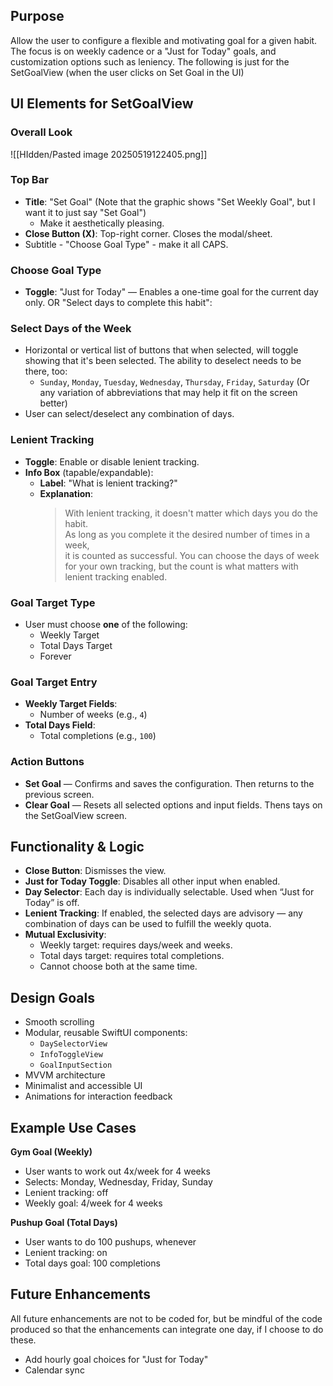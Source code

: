
## Purpose
Allow the user to configure a flexible and motivating goal for a given habit. The focus is on weekly cadence or a "Just for Today" goals, and customization options such as leniency. The following is just for the SetGoalView (when the user clicks on Set Goal in the UI)

## UI Elements for SetGoalView

### Overall Look
![[HIdden/Pasted image 20250519122405.png]]
### Top Bar
- **Title**: "Set Goal" (Note that the graphic shows "Set Weekly Goal", but I want it to just say "Set Goal")
	- Make it aesthetically pleasing. 
- **Close Button (X)**: Top-right corner. Closes the modal/sheet.
- Subtitle - "Choose Goal Type" - make it all CAPS.

### Choose Goal Type
- **Toggle**: "Just for Today" — Enables a one-time goal for the current day only.
  OR
 "Select days to complete this habit":

### Select Days of the Week
- Horizontal or vertical list of buttons that when selected, will toggle showing that it's been selected. The ability to deselect needs to be there, too:
  - `Sunday`, `Monday`, `Tuesday`, `Wednesday`, `Thursday`, `Friday`, `Saturday` (Or any variation of abbreviations that may help it fit on the screen better)
- User can select/deselect any combination of days.

### Lenient Tracking
- **Toggle**: Enable or disable lenient tracking.
- **Info Box** (tapable/expandable):
  - **Label**: "What is lenient tracking?"
  - **Explanation**:  
    > With lenient tracking, it doesn't matter which days you do the habit.  
    > As long as you complete it the desired number of times in a week,  
    > it is counted as successful. You can choose the days of week for your own tracking, but the count is what matters with lenient tracking enabled. 

### Goal Target Type
- User must choose **one** of the following:
  - Weekly Target
  - Total Days Target
  - Forever

### Goal Target Entry
- **Weekly Target Fields**:
  - Number of weeks (e.g., `4`)
- **Total Days Field**:
  - Total completions (e.g., `100`)

### Action Buttons
- **Set Goal** — Confirms and saves the configuration. Then returns to the previous screen.
- **Clear Goal** — Resets all selected options and input fields. Thens tays on the SetGoalView screen. 

## Functionality & Logic

- **Close Button**: Dismisses the view.
- **Just for Today Toggle**: Disables all other input when enabled.
- **Day Selector**: Each day is individually selectable. Used when “Just for Today” is off.
- **Lenient Tracking**: If enabled, the selected days are advisory — any combination of days can be used to fulfill the weekly quota.
- **Mutual Exclusivity**:
  - Weekly target: requires days/week and weeks.
  - Total days target: requires total completions.
  - Cannot choose both at the same time.

## Design Goals

- Smooth scrolling
- Modular, reusable SwiftUI components:
  - `DaySelectorView`
  - `InfoToggleView`
  - `GoalInputSection`
- MVVM architecture
- Minimalist and accessible UI
- Animations for interaction feedback

## Example Use Cases

**Gym Goal (Weekly)**
- User wants to work out 4x/week for 4 weeks
- Selects: Monday, Wednesday, Friday, Sunday
- Lenient tracking: off
- Weekly goal: 4/week for 4 weeks

**Pushup Goal (Total Days)**
- User wants to do 100 pushups, whenever
- Lenient tracking: on
- Total days goal: 100 completions

## Future Enhancements 
All future enhancements are not to be coded for, but be mindful of the code produced so that the enhancements can integrate one day, if I choose to do these. 
- Add hourly goal choices for "Just for Today"
- Calendar sync
